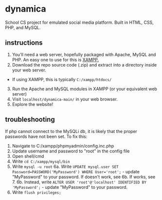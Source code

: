 # dynamica
School CS project for emulated social media platform. Built in HTML, CSS, PHP, and MySQL.


## instructions

1. You'll need a web server, hopefully packaged with Apache, MySQL and PHP. An easy one to use for this is [XAMPP.](https://www.apachefriends.org/download.html)
2. Download the repo source code (.zip) and extract into a directory inside your web server.
  - If using XAMPP, this is typically `C:/xampp/htdocs/`
3. Run the Apache and MySQL modules in XAMPP (or your equivalent web server)
4. Visit `localhost/dynamica-main/` in your web browser.
5. Explore the website!


## troubleshooting

If php cannot connect to the MySQLi db, it is likely that the proper passwords have not been set. To fix this:

1. Navigate to C:/xampp/phpmyadmin/config.inc.php
2. Update username and password to "root" in the config file
3. Open shell/cmd
4. Write `cd C:/xampp/mysql/bin`
5. Write `mysql -u root`
6a. Write `UPDATE mysql.user SET Password=PASSWORD('MyPassword') WHERE User='root';` - update "MyPassword" to your password. If doesn't work, see 6b. If works, see 7.
6b. Instead, write `ALTER USER 'root'@'localhost' IDENTIFIED BY 'MyPassword';` - update "MyPassword" to your password.
7. Write `flush privileges;`
